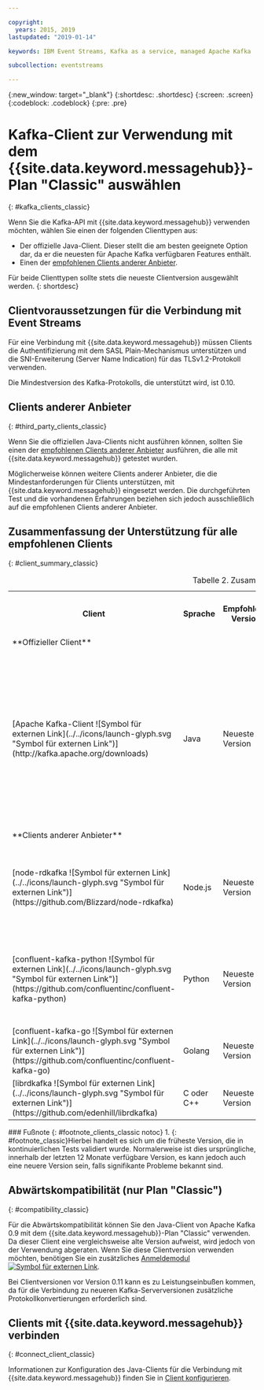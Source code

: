 ```yaml
---

copyright:
  years: 2015, 2019
lastupdated: "2019-01-14"

keywords: IBM Event Streams, Kafka as a service, managed Apache Kafka

subcollection: eventstreams

---
```


{:new_window: target="_blank"}
{:shortdesc: .shortdesc}
{:screen: .screen}
{:codeblock: .codeblock}
{:pre: .pre}

# Kafka-Client zur Verwendung mit dem {{site.data.keyword.messagehub}}-Plan "Classic" auswählen 
{: #kafka_clients_classic}

Wenn Sie die Kafka-API mit {{site.data.keyword.messagehub}} verwenden möchten, wählen Sie einen der folgenden Clienttypen aus:

* Der offizielle Java-Client. Dieser stellt die am besten geeignete Option dar, da er die neuesten für Apache Kafka verfügbaren Features enthält.
* Einen der [empfohlenen Clients anderer Anbieter](/docs/services/EventStreams?topic=eventstreams-kafka_clients#clients_table).

Für beide Clienttypen sollte stets die neueste Clientversion ausgewählt werden. 
{: shortdesc}

## Clientvoraussetzungen für die Verbindung mit Event Streams

Für eine Verbindung mit {{site.data.keyword.messagehub}} müssen Clients die Authentifizierung mit dem SASL Plain-Mechanismus unterstützen und die SNI-Erweiterung (Server Name Indication) für das TLSv1.2-Protokoll verwenden.

Die Mindestversion des Kafka-Protokolls, die unterstützt wird, ist 0.10.
	
## Clients anderer Anbieter
{: #third_party_clients_classic}

Wenn Sie die offiziellen Java-Clients nicht ausführen können, sollten Sie einen der [empfohlenen Clients anderer Anbieter](/docs/services/EventStreams?topic=eventstreams-kafka_clients#clients_table) ausführen, die alle mit {{site.data.keyword.messagehub}} getestet wurden. 

Möglicherweise können weitere Clients anderer Anbieter, die die Mindestanforderungen für Clients unterstützen, mit {{site.data.keyword.messagehub}} eingesetzt werden. Die durchgeführten Test und die vorhandenen Erfahrungen beziehen sich jedoch ausschließlich auf die empfohlenen Clients anderer Anbieter.

## Zusammenfassung der Unterstützung für alle empfohlenen Clients
{: #client_summary_classic}

<table id="clients_table">
    <caption>Tabelle 2. Zusammenfassung der Clientunterstützung</caption>
      <tr>
		    <th id="client" scope="col">Client</th>
		    <th id="language" scope="col">Sprache</th>
			<th id="version" scope="col">Empfohlene Version</th>
		    <th id="minimum version" scope="col">Unterstützte Mindestversion [<sup>1</sup>](/docs/services/EventStreams?topic=eventstreams-kafka_clients_classic#footnote_clients_classic)</th>
			<th id="sample link" scope="col">Link zum Beispiel</th>
        </tr>
			<tr>
			<td colspan="3">**Offizieller Client**</td>
			</tr>
	  		<tr>
			<td>[Apache Kafka-Client ![Symbol für externen Link](../../icons/launch-glyph.svg "Symbol für externen Link")](http://kafka.apache.org/downloads)</td>
			<td>Java</td>
			<td>Neueste Version</td>
			<td>0.10.2 <p> Informationen zu älteren Clients finden Sie in [Kompatibilität mit früheren Versionen](/docs/services/EventStreams?topic=eventstreams-kafka_clients_classic#compatibility_classic).</p></td>
			<td>[Beispiel für Java-Konsole
![Symbol für externen Link](../../icons/launch-glyph.svg "Symbol für externen Link")](https://github.com/ibm-messaging/event-streams-samples/tree/master/kafka-java-console-sample)<br/>
			[Beispiel für Liberty
![Symbol für externen Link](../../icons/launch-glyph.svg "Symbol für externen Link")](https://github.com/ibm-messaging/event-streams-samples/tree/master/kafka-java-liberty-sample)
			</td>
			</tr>
			<tr>
			<td colspan="3">**Clients anderer Anbieter**</td>
			</tr>
	  		<tr>
			<td>[node-rdkafka ![Symbol für externen Link](../../icons/launch-glyph.svg "Symbol für externen Link")](https://github.com/Blizzard/node-rdkafka)</td>
			<td>Node.js</td>
			<td>Neueste Version</td>
			<td>2.2.2</td>
			<td>[Beispiel für Node.js ![Symbol für externen Link](../../icons/launch-glyph.svg "Symbol für externen Link")](https://github.com/ibm-messaging/event-streams-samples/tree/master/kafka-nodejs-console-sample)</td>
		</tr>
		<tr>
			<td>[confluent-kafka-python ![Symbol für externen Link](../../icons/launch-glyph.svg "Symbol für externen Link")](https://github.com/confluentinc/confluent-kafka-python)</td>
			<td>Python</td>
			<td>Neueste Version</td>
			<td>0.11.0</td>
			<td>[Beispiel für Kafka Python ![Symbol für externen Link](../../icons/launch-glyph.svg "Symbol für externen Link")](https://github.com/ibm-messaging/event-streams-samples/tree/master/kafka-python-console-sample)</td>
		</tr>
		<tr>
			<td>[confluent-kafka-go ![Symbol für externen Link](../../icons/launch-glyph.svg "Symbol für externen Link")](https://github.com/confluentinc/confluent-kafka-go)</td>
			<td>Golang</td>
			<td>Neueste Version</td>
			<td>0.11.0</td>
			<td></td>
		</tr>
		<tr>
			<td>[librdkafka ![Symbol für externen Link](../../icons/launch-glyph.svg "Symbol für externen Link")](https://github.com/edenhill/librdkafka)</td>
			<td>C oder C++</td>
			<td>Neueste Version</td>
			<td>0.11.0</td>
			<td></td>
		</tr>

</table>
### Fußnote
{: #footnote_clients_classic notoc}
1. {: #footnote_classic}Hierbei handelt es sich um die früheste Version, die in kontinuierlichen Tests validiert wurde. Normalerweise ist dies ursprüngliche, innerhalb der letzten 12 Monate verfügbare Version, es kann jedoch auch eine neuere Version sein, falls signifikante Probleme bekannt sind.

## Abwärtskompatibilität (nur Plan "Classic")
{: #compatibility_classic}

Für die Abwärtskompatibilität können Sie den Java-Client von Apache Kafka 0.9 mit dem {{site.data.keyword.messagehub}}-Plan "Classic" verwenden. Da dieser Client eine vergleichsweise alte Version aufweist, wird jedoch von der Verwendung abgeraten. Wenn Sie diese Clientversion verwenden möchten, benötigen Sie ein zusätzliches [Anmeldemodul ![Symbol für externen Link](../../icons/launch-glyph.svg "Symbol für externen Link")](https://github.com/ibm-messaging/event-streams-samples/tree/master/kafka-0.9/message-hub-login-library).

Bei Clientversionen vor Version 0.11 kann es zu Leistungseinbußen kommen, da für die Verbindung zu neueren Kafka-Serverversionen zusätzliche Protokollkonvertierungen erforderlich sind.

<!--
## Unsupported clients

The following clients are not supported by {{site.data.keyword.messagehub}}:

### kafka-node
The kafka-node client does not fully support SASL authentication with the PLAIN mechanism so cannot currently be used with {{site.data.keyword.messagehub}}.


### no-kafka 
The no-kafka client does not fully support SASL authentication with the PLAIN mechanism so cannot currently be used with {{site.data.keyword.messagehub}}.

-->

## Clients mit {{site.data.keyword.messagehub}} verbinden
{: #connect_client_classic}

Informationen zur Konfiguration des Java-Clients für die Verbindung mit {{site.data.keyword.messagehub}} finden Sie in [Client konfigurieren](/docs/services/EventStreams?topic=eventstreams-kafka_connect).












